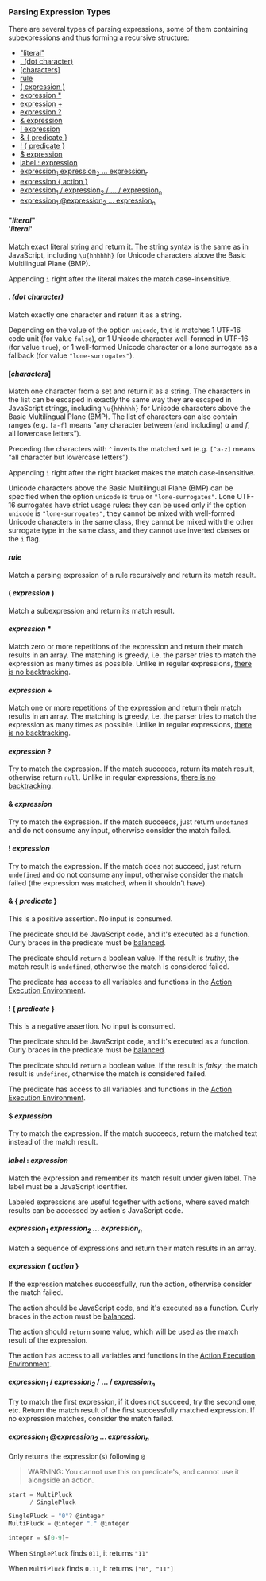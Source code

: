 ### Parsing Expression Types

There are several types of parsing expressions, some of them containing subexpressions and thus forming a recursive structure:

  * ["literal"](#literalliteral)
  * [. (dot character)](#-dot-character)
  * [[characters]](#characters)
  * [rule](#rule)
  * [( expression )](#-expression-)
  * [expression *](#expression-)
  * [expression +](#expression--1)
  * [expression ?](#expression--2)
  * [& expression](#-expression)
  * [! expression](#-expression-1)
  * [& { predicate }](#--predicate-)
  * [! { predicate }](#--predicate--1)
  * [$ expression](#-expression-2)
  * [label : expression](#label--expression)
  * [expression<sub>1</sub> expression<sub>2</sub> ... expression<sub>n</sub>](#expression1-expression2---expressionn)
  * [expression { action }](#expression--action-)
  * [expression<sub>1</sub> / expression<sub>2</sub> / ... / expression<sub>n</sub>](#expression1--expression2----expressionn)
  * [expression<sub>1</sub> @expression<sub>2</sub> ... expression<sub>n</sub>](#expression1-expression2---expressionn-1)

#### "*literal*"<br>'*literal*'

Match exact literal string and return it. The string syntax is the same as in JavaScript, including `\u{hhhhhh}` for Unicode characters above the Basic Multilingual Plane (BMP).

Appending `i` right after the literal makes the match case-insensitive.

#### . *(dot character)*

Match exactly one character and return it as a string.

Depending on the value of the option `unicode`, this is matches 1 UTF-16 code unit (for value `false`), or 1 Unicode character well-formed in UTF-16 (for value `true`), or 1 well-formed Unicode character or a lone surrogate as a fallback (for value `"lone-surrogates"`).

#### [*characters*]

Match one character from a set and return it as a string. The characters in the list can be escaped in exactly the same way they are escaped in JavaScript strings, including `\u{hhhhhh}` for Unicode characters above the Basic Multilingual Plane (BMP). The list of characters can also contain ranges (e.g. `[a-f]` means “any character between (and including) _a_ and _f_, all lowercase letters”).

Preceding the characters with `^` inverts the matched set (e.g. `[^a-z]` means “all character but lowercase letters”).

Appending `i` right after the right bracket makes the match case-insensitive.

Unicode characters above the Basic Multilingual Plane (BMP) can be specified when the option `unicode` is `true` or `"lone-surrogates"`. Lone UTF-16 surrogates have strict usage rules: they can be used only if the option `unicode` is `"lone-surrogates"`, they cannot be mixed with well-formed Unicode characters in the same class, they cannot be mixed with the other surrogate type in the same class, and they cannot use inverted classes or the `i` flag.

#### *rule*

Match a parsing expression of a rule recursively and return its match result.

#### ( *expression* )

Match a subexpression and return its match result.

#### *expression* \*

Match zero or more repetitions of the expression and return their match results in an array. The matching is greedy, i.e. the parser tries to match the expression as many times as possible. Unlike in regular expressions, [there is no backtracking](./backtracking.md).

#### *expression* +

Match one or more repetitions of the expression and return their match results in an array. The matching is greedy, i.e. the parser tries to match the expression as many times as possible. Unlike in regular expressions, [there is no backtracking](./backtracking.md).

#### *expression* ?

Try to match the expression. If the match succeeds, return its match result, otherwise return `null`. Unlike in regular expressions, [there is no backtracking](./backtracking.md).

#### & *expression*

Try to match the expression. If the match succeeds, just return `undefined` and do not consume any input, otherwise consider the match failed.

#### ! *expression*

Try to match the expression. If the match does not succeed, just return `undefined` and do not consume any input, otherwise consider the match failed (the expression was matched, when it shouldn't have).

#### & { *predicate* }

This is a positive assertion. No input is consumed.

The predicate should be JavaScript code, and it's executed as a function. Curly braces in the predicate must be [balanced](./balanced-braces.md).

The predicate should `return` a boolean value. If the result is _truthy_, the match result is `undefined`, otherwise the match is considered failed.

The predicate has access to all variables and functions in the [Action Execution Environment](./action-execution-environment.md).

#### ! { *predicate* }

This is a negative assertion. No input is consumed.

The predicate should be JavaScript code, and it's executed as a function. Curly braces in the predicate must be [balanced](./balanced-braces.md).

The predicate should `return` a boolean value. If the result is _falsy_, the match result is `undefined`, otherwise the match is considered failed.

The predicate has access to all variables and functions in the [Action Execution Environment](./action-execution-environment.md).

#### $ *expression*

Try to match the expression. If the match succeeds, return the matched text instead of the match result.

#### *label* : *expression*

Match the expression and remember its match result under given label. The label must be a JavaScript identifier.

Labeled expressions are useful together with actions, where saved match results can be accessed by action's JavaScript code.

#### *expression<sub>1</sub>* *expression<sub>2</sub>* ...  *expression<sub>n</sub>*

Match a sequence of expressions and return their match results in an array.

#### *expression* { *action* }

If the expression matches successfully, run the action, otherwise consider the match failed.

The action should be JavaScript code, and it's executed as a function. Curly braces in the action must be [balanced](./balanced-braces.md).

The action should `return` some value, which will be used as the match result of the expression.

The action has access to all variables and functions in the [Action Execution Environment](./action-execution-environment.md).

#### *expression<sub>1</sub>* / *expression<sub>2</sub>* / ... / *expression<sub>n</sub>*

Try to match the first expression, if it does not succeed, try the second one, etc. Return the match result of the first successfully matched expression. If no expression matches, consider the match failed.

#### *expression<sub>1</sub>* @*expression<sub>2</sub>* ...  *expression<sub>n</sub>*

Only returns the expression(s) following `@` 

> WARNING: You cannot use this on predicate's, and cannot use it alongside an action.

```js
start = MultiPluck
      / SinglePluck

SinglePluck = "0"? @integer
MultiPluck = @integer "." @integer

integer = $[0-9]+
```

When `SinglePluck` finds `011`, it returns `"11"`

When `MultiPluck` finds `0.11`, it returns `["0", "11"]`
